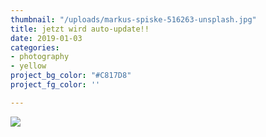 ```yaml
---
thumbnail: "/uploads/markus-spiske-516263-unsplash.jpg"
title: jetzt wird auto-update!!
date: 2019-01-03
categories:
- photography
- yellow
project_bg_color: "#C817D8"
project_fg_color: ''

---
```

![](/uploads/markus-spiske-516263-unsplash.jpg)